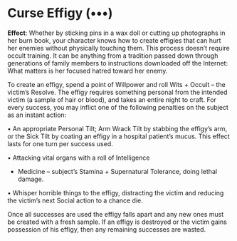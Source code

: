 # Curse Effigy (•••)
**Effect**: Whether by sticking pins in a wax doll or cutting
up photographs in her burn book, your character knows how
to create effigies that can hurt her enemies without physically
touching them. This process doesn’t require occult training.
It can be anything from a tradition passed down through
generations of family members to instructions downloaded
off the Internet: What matters is her focused hatred toward
her enemy.

To create an effigy, spend a point of Willpower and roll
Wits + Occult – the victim’s Resolve. The effigy requires
something personal from the intended victim (a sample of
hair or blood), and takes an entire night to craft. For every
success, you may inflict one of the following penalties on the
subject as an instant action:

• An appropriate Personal Tilt; Arm Wrack Tilt by stabbing the effigy’s arm, or the Sick Tilt by coating an
effigy in a hospital patient’s mucus. This effect lasts
for one turn per success used.

• Attacking vital organs with a roll of Intelligence
+ Medicine – subject’s Stamina + Supernatural
Tolerance, doing lethal damage.

• Whisper horrible things to the effigy, distracting the victim
and reducing the victim’s next Social action to a chance die.

Once all successes are used the effigy falls apart and any
new ones must be created with a fresh sample. If an effigy is
destroyed or the victim gains possession of his effigy, then
any remaining successes are wasted. 